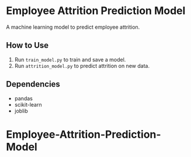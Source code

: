 # Employee Attrition Prediction Model

A machine learning model to predict employee attrition.

## How to Use
1. Run `train_model.py` to train and save a model.
2. Run `attrition_model.py` to predict attrition on new data.

## Dependencies
- pandas
- scikit-learn
- joblib
# Employee-Attrition-Prediction-Model
